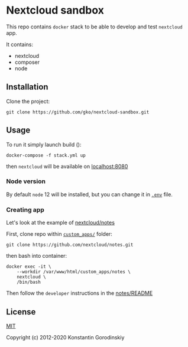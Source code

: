 # Nextcloud sandbox

This repo contains `docker` stack to be able to develop and test `nextcloud` app.

It contains:
 - nextcloud
 - composer
 - node

## Installation

Clone the project:
```shell
git clone https://github.com/gko/nextcloud-sandbox.git
```

## Usage

To run it simply launch build ():
```shell
docker-compose -f stack.yml up
```

then `nextcloud` will be available on [localhost:8080](https://localhost:8080/)

### Node version

By default `node` 12 will be installed, but you can change it in [`.env`](/blob/master/.env) file.

### Creating app

Let's look at the example of [nextcloud/notes](https://github.com/nextcloud/notes)

First, clone repo within [`custom_apps/`](/tree/master/custom_apps) folder:
```shell
git clone https://github.com/nextcloud/notes.git
```

then bash into container:
```shell
docker exec -it \
	--workdir /var/www/html/custom_apps/notes \
	nextcloud \
	/bin/bash
```

Then follow the `developer` instructions in the [notes/README](https://github.com/nextcloud/notes#warning-developer-info)

## License

[MIT](http://opensource.org/licenses/MIT)

Copyright (c) 2012-2020 Konstantin Gorodinskiy